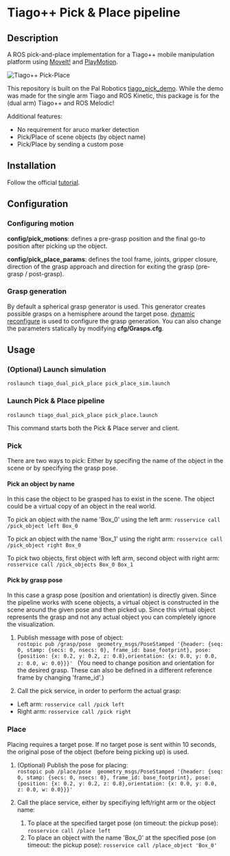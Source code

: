 # Tiago++ Pick & Place pipeline

## Description
A ROS pick-and-place implementation for a Tiago++ mobile manipulation platform using [MoveIt!](http://wiki.ros.org/moveit) and [PlayMotion](http://wiki.ros.org/play_motion_builder).

![Tiago++ Pick-Place](PickPlaceFast.gif)

This repository is built on the Pal Robotics [tiago_pick_demo](https://github.com/pal-robotics/tiago_tutorials/tree/kinetic-devel/tiago_pick_demo). While the demo was made for the single arm Tiago and ROS Kinetic, this package is for the (dual arm) Tiago++ and ROS Melodic!

Additional features:
* No requirement for aruco marker detection
* Pick/Place of scene objects (by object name)
* Pick/Place by sending a custom pose

## Installation
Follow the official [tutorial](http://wiki.ros.org/Robots/TIAGo%2B%2B/Tutorials/Installation/InstallUbuntuAndROS).

## Configuration
### Configuring motion
__config/pick_motions__: defines a pre-grasp position and the final go-to position after picking up the object.

__config/pick_place_params__: defines the tool frame, joints, gripper closure, direction of the grasp approach and direction for exiting the grasp (pre-grasp / post-grasp).

### Grasp generation
By default a spherical grasp generator is used. This generator creates possible grasps on a hemisphere around the target pose. [dynamic reconfigure](http://wiki.ros.org/dynamic_reconfigurehttp://wiki.ros.org/dynamic_reconfigure) is used to configure the grasp generation. You can also change the parameters statically by modifying __cfg/Grasps.cfg__.

## Usage
### (Optional) Launch simulation
`roslaunch tiago_dual_pick_place pick_place_sim.launch`

### Launch Pick & Place pipeline
`roslaunch tiago_dual_pick_place pick_place.launch`

This command starts both the Pick & Place server and client.

### Pick
There are two ways to pick: Either by specifing the name of the object in the scene or by specifying the grasp pose.

#### Pick an object by name
In this case the object to be grasped has to exist in the scene. The object could be a virtual copy of an object in the real world.

To pick an object with the name 'Box_0' using the left arm: `rosservice call /pick_object left Box_0`

To pick an object with the name 'Box_1' using the right arm: `rosservice call /pick_object right Box_0`

To pick two objects, first object with left arm, second object with right arm: `rosservice call /pick_objects Box_0 Box_1`

#### Pick by grasp pose
In this case a grasp pose (position and orientation) is directly given. Since the pipeline works with scene objects, a virtual object is constructed in the scene around the given pose and then picked up. Since this virtual object represents the grasp and not any actual object you can completely ignore the visualization.

1. Publish message with pose of object:  
`rostopic pub /grasp/pose  geometry_msgs/PoseStamped '{header: {seq: 0, stamp: {secs: 0, nsecs: 0}, frame_id: base_footprint}, pose: {position: {x: 0.2, y: 0.2, z: 0.8},orientation: {x: 0.0, y: 0.0, z: 0.0, w: 0.0}}}'
`
(You need to change position and orientation for the desired grasp. These can also be defined in a different reference frame by changing 'frame_id'.)

2. Call the pick service, in order to perform the actual grasp:
* Left arm: `rosservice call /pick left`
* Right arm: `rosservice call /pick right`

### Place
Placing requires a target pose. If no target pose is sent within 10 seconds, the original pose of the object (before being picking up) is used.

1. (Optional) Publish the pose for placing:  
`rostopic pub /place/pose  geometry_msgs/PoseStamped '{header: {seq: 0, stamp: {secs: 0, nsecs: 0}, frame_id: base_footprint}, pose: {position: {x: 0.2, y: 0.2, z: 0.8},orientation: {x: 0.0, y: 0.0, z: 0.0, w: 0.0}}}'
`

2. Call the place service, either by specifiying left/right arm or the object name:
    1. To place at the specified target pose (on timeout: the pickup pose): `rosservice call /place left`
    2. To place an object with the name 'Box_0' at the specified pose (on timeout: the pickup pose): `rosservice call /place_object 'Box_0'`
